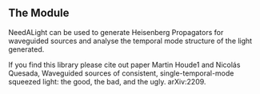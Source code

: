 ## The Module
NeedALight can be used to generate Heisenberg Propagators for waveguided sources and analyse the temporal mode structure of the light generated.

If you find this library please cite out paper
 Martin Houde1 and Nicolás Quesada, Waveguided sources of consistent, single-temporal-mode squeezed light: the good, the bad, and the ugly. arXiv:2209.
